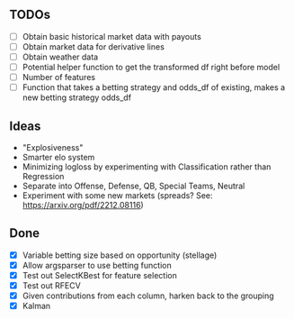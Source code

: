 ## TODOs
- [ ] Obtain basic historical market data with payouts
- [ ] Obtain market data for derivative lines  
- [ ] Obtain weather data
- [ ] Potential helper function to get the transformed df right before model
- [ ] Number of features
- [ ] Function that takes a betting strategy and odds_df of existing, makes a new betting strategy odds_df

## Ideas
- "Explosiveness"
- Smarter elo system
- Minimizing logloss by experimenting with Classification rather than Regression
- Separate into Offense, Defense, QB, Special Teams, Neutral
- Experiment with some new markets (spreads? See: https://arxiv.org/pdf/2212.08116)

## Done
- [x] Variable betting size based on opportunity (stellage)
- [x] Allow argsparser to use betting function
- [x] Test out SelectKBest for feature selection
- [x] Test out RFECV
- [x] Given contributions from each column, harken back to the grouping
- [x] Kalman 